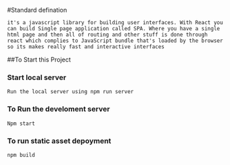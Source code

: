 
#Standard defination
```
it's a javascript library for building user interfaces. With React you can build Single page application called SPA. Where you have a single html page and then all of routing and other stuff is done through react which complies to JavaScript bundle that's loaded by the browser so its makes really fast and interactive interfaces
```
##To Start this Project

### Start local server

```
Run the local server using npm run server
```

### To Run the develoment server
```
Npm start
```
### To run static asset depoyment
```
npm build
```

